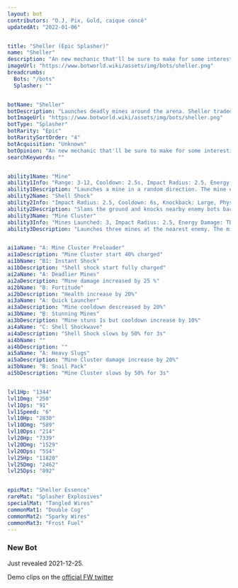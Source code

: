 ```yaml
---
layout: bot
contributors: "O.J, Pix, Gold, caique concê"
updatedAt: "2022-01-06"


title: "Sheller (Epic Splasher)"
name: "Sheller"
description: "An new mechanic that'll be sure to make for some interesting situations on the battlefied. Has some attractive CC potential with stun, but feels like it'll suffer from getting harassed just like Mort  \n- Speciality: lays down Mines\n- Note: still untested!\n- Acquisition: Snail Season 30 reward"
imageUrl: "https://www.botworld.wiki/assets/img/bots/sheller.png"
breadcrumbs:
  Bots: "/bots"
  Splasher: ""


botName: "Sheller"
botDescription: "Launches deadly mines around the arena. Sheller traded out any semblance of accuracy in favour of raw firepower."
botImageUrl: "https://www.botworld.wiki/assets/img/bots/sheller.png"
botType: "Splasher"
botRarity: "Epic"
botRaritySortOrder: "4"
botAcquisition: "Unknown"
botOpinion: "An new mechanic that'll be sure to make for some interesting situations on the battlefied. Has some attractive CC potential with stun, but feels like it'll suffer from getting harassed just like Mort  "
searchKeywords: ""


ability1Name: "Mine"
ability1Info: "Range: 3-12, Cooldown: 2.5s, Impact Radius: 2.5, Energy Damage: TBA, Knockback: Large"
ability1Description: "Launches a mine in a random direction. The mine explodes once an enemy bot gets close enough"
ability2Name: "Shell Shock"
ability2Info: "Impact Radius: 2.5, Cooldown: 6s, Knockback: Large, Physical Damage: TBA"
ability2Description: "Slams the ground and knocks nearby enemy bots back"
ability3Name: "Mine Cluster"
ability3Info: "Mines Launched: 3, Impact Radius: 2.5, Energy Damage: TBA, Knockback: Large, Range: 2-13, Cooldown: 11s"
ability3Description: "Launches three mines at the nearest enemy. The mines explode as soon as they hit the ground"


ai1aName: "A: Mine Cluster Preloader"
ai1aDescription: "Mine Cluster start 40% charged"
ai1bName: "B1: Instant Shock"
ai1bDescription: "Shell shock start fully charged"
ai2aName: "A: Deadlier Mines"
ai2aDescription: "Mine damage increased by 25 %"
ai2bName: "B: Fortitude"
ai2bDescription: "Health increase by 20%"
ai3aName: "A: Quick Launcher"
ai3aDescription: "Mine cooldown descreased by 20%"
ai3bName: "B: Stunning Mines"
ai3bDescription: "Mine stuns 1s but cooldown increase by 10%"
ai4aName: "C: Shell Shockwave"
ai4aDescription: "Shell Shock slows by 50% for 3s"
ai4bName: ""
ai4bDescription: ""
ai5aName: "A: Heavy Slugs"
ai5aDescription: "Mine Cluster damage increase by 20%"
ai5bName: "B: Snail Pack"
ai5bDescription: "Mine Cluster slows by 50% for 3s"


lvl1Hp: "1344"
lvl1Dmg: "250"
lvl1Dps: "91"
lvl1Speed: "6"
lvl10Hp: "2830"
lvl10Dmg: "589"
lvl10Dps: "214"
lvl20Hp: "7339"
lvl20Dmg: "1529"
lvl20Dps: "554"
lvl25Hp: "11820"
lvl25Dmg: "2462"
lvl25Dps: "892"


epicMat: "Sheller Essence"
rareMat: "Splasher Explosives"
specialMat: "Tangled Wires"
commonMat1: "Double Cog"
commonMat2: "Sparky Wires"
commonMat3: "Frost Fuel"
---
```


### New Bot

Just revealed 2021-12-25.

Demo clips on the [official FW twitter](https://twitter.com/BotworldGame/status/1474726625262510080)

